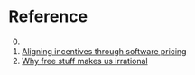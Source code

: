 # Reference

0. []()
0. [Aligning incentives through software pricing](https://www.tryaqueduct.com/post/aligning-incentives-through-software-pricing)
0. [Why free stuff makes us irrational](https://thehustle.co/why-free-stuff-makes-us-irrational/)

